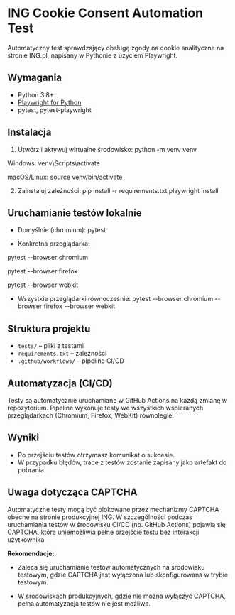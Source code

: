 ﻿# ING Cookie Consent Automation Test

Automatyczny test sprawdzający obsługę zgody na cookie analityczne na stronie ING.pl, napisany w Pythonie z użyciem Playwright.

## Wymagania

- Python 3.8+
- [Playwright for Python](https://playwright.dev/python/)
- pytest, pytest-playwright

## Instalacja

1. Utwórz i aktywuj wirtualne środowisko:
python -m venv venv

Windows:
venv\Scripts\activate

macOS/Linux:
source venv/bin/activate



2. Zainstaluj zależności:
pip install -r requirements.txt
playwright install



## Uruchamianie testów lokalnie

- Domyślnie (chromium):
pytest


- Konkretna przeglądarka:
  
pytest --browser chromium

pytest --browser firefox

pytest --browser webkit


- Wszystkie przeglądarki równocześnie:
pytest --browser chromium --browser firefox --browser webkit



## Struktura projektu

- `tests/` – pliki z testami
- `requirements.txt` – zależności
- `.github/workflows/` – pipeline CI/CD

## Automatyzacja (CI/CD)

Testy są automatycznie uruchamiane w GitHub Actions na każdą zmianę w repozytorium. Pipeline wykonuje testy we wszystkich wspieranych przeglądarkach (Chromium, Firefox, WebKit) równolegle.

## Wyniki

- Po przejściu testów otrzymasz komunikat o sukcesie.
- W przypadku błędów, trace z testów zostanie zapisany jako artefakt do pobrania.

## Uwaga dotycząca CAPTCHA

Automatyczne testy mogą być blokowane przez mechanizmy CAPTCHA obecne na stronie produkcyjnej ING. W szczególności podczas uruchamiania testów w środowisku CI/CD (np. GitHub Actions) pojawia się CAPTCHA, która uniemożliwia pełne przejście testu bez interakcji użytkownika.

**Rekomendacje:**
- Zaleca się uruchamianie testów automatycznych na środowisku testowym, gdzie CAPTCHA jest wyłączona lub skonfigurowana w trybie testowym.

- W środowiskach produkcyjnych, gdzie nie można wyłączyć CAPTCHA, pełna automatyzacja testów nie jest możliwa.
